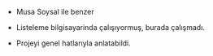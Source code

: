 - Musa Soysal ile benzer

- Listeleme bilgisayarinda çalışıyormuş, burada çalışmadı.

- Projeyi genel hatlarıyla anlatabildi.